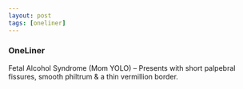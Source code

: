 ```yaml
---
layout: post
tags: [oneliner]
---
```



### OneLiner

Fetal Alcohol Syndrome (Mom YOLO) – Presents with short palpebral fissures, smooth philtrum & a thin vermillion border.

